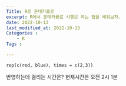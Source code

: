 ```yaml
---
Title: R로 몬테카를로
excerpt: R에서 몬테카를로 시행은 하는 법을 배워보자.
date: 2022-10-13
last_modified_at: 2022-10-13
Categories : 
    - R
Tags :

---
```


```{r}
rep(c(red, blue), times = c(2,3))
```
반영하는데 걸리는 시간은? 현재시간은 오전 2시 1분